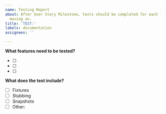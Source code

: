 ```yaml
---
name: Testing Report
about: After User Story Milestone, tests should be completed for each feature before
  moving on.
title: 'TEST:'
labels: documentation
assignees: ''

---
```


**What features need to be tested?**
- [ ] <!--- Feature 1 --->
- [ ] <!--- Feature 2 --->
- [ ] <!--- Feature 3 --->

**What does the test include?**
- [ ] Fixtures
- [ ] Stubbing
- [ ] Snapshots
- [ ] Other:
